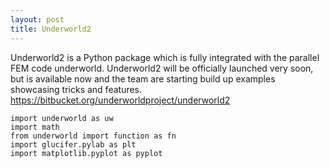 ```yaml
---
layout: post
title: Underworld2
---
```


Underworld2 is a Python package which is fully integrated with the parallel FEM code underworld.
Underworld2 will be officially launched very soon, but is available now and the team are starting build up examples showcasing tricks and features. <https://bitbucket.org/underworldproject/underworld2>

```
import underworld as uw
import math
from underworld import function as fn
import glucifer.pylab as plt
import matplotlib.pyplot as pyplot
```

